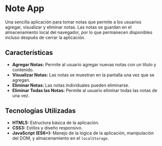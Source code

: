 # Note App

Una sencilla aplicación para tomar notas que permite a los usuarios agregar, visualizar y eliminar notas. Las notas se guardan en el almacenamiento local del navegador, por lo que permanecen disponibles incluso después de cerrar la aplicación.

## Características

- **Agregar Notas:** Permite al usuario agregar nuevas notas con un título y contenido.
- **Visualizar Notas:** Las notas se muestran en la pantalla una vez que se agregan.
- **Eliminar Notas:** Las notas individuales pueden eliminarse.
- **Eliminar Todas las Notas:** Permite al usuario eliminar todas las notas de una vez.

## Tecnologías Utilizadas

- **HTML5:** Estructura básica de la aplicación.
- **CSS3:** Estilos y diseño responsivo.
- **JavaScript (ES6+):** Manejo de la lógica de la aplicación, manipulación del DOM, y almacenamiento en el `localStorage`.

